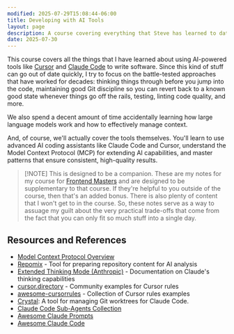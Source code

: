```yaml
---
modified: 2025-07-29T15:08:44-06:00
title: Developing with AI Tools
layout: page
description: A course covering everything that Steve has learned to date about developing software with Cursor and Claude Code.
date: 2025-07-30
---
```


This course covers all the things that I have learned about using AI-powered tools like [Cursor](https://cursor.com) and [Claude Code](https://www.anthropic.com/claude-code) to write software. Since this kind of stuff can go out of date quickly, I try to focus on the battle-tested approaches that have worked for decades: thinking things through before you jump into the code, maintaining good Git discipline so you can revert back to a known good state whenever things go off the rails, testing, linting code quality, and more.

We also spend a decent amount of time accidentally learning how large language models work and how to effectively manage context.

And, of course, we'll actually cover the tools themselves. You'll learn to use advanced AI coding assistants like Claude Code and Cursor, understand the Model Context Protocol (MCP) for extending AI capabilities, and master patterns that ensure consistent, high-quality results.

> [!NOTE] This is designed to be a companion.
> These are my notes for my course for [Frontend Masters](https://frontendmasters.com) and are designed to be supplementary to that course. If they're helpful to you outside of the course, then that's an added bonus. There is also plenty of content that I won't get to in the course. So, these notes serve as a way to assuage my guilt about the very practical trade-offs that come from the fact that you can only fit so much stuff into a single day.

## Resources and References

- [Model Context Protocol Overview](https://modelcontextprotocol.io/overview)
- [Repomix](https://repomix.com/) - Tool for preparing repository content for AI analysis
- [Extended Thinking Mode (Anthropic)](https://www.anthropic.com/news/visible-extended-thinking) - Documentation on Claude's thinking capabilities
- [cursor.directory](https://cursor.directory) - Community examples for Cursor rules
- [awesome-cursorrules](https://github.com/PatrickJS/awesome-cursorrules) - Collection of Cursor rules examples
- [Crystal](https://github.com/stravu/crystal): A tool for managing Git worktrees for Claude Code.
- [Claude Code Sub-Agents Collection](https://github.com/augmnt/agents)
- [Awesome Claude Prompts](https://github.com/langgptai/awesome-claude-prompts)
- [Awesome Claude Code](https://github.com/hesreallyhim/awesome-claude-code?tab=readme-ov-file)
